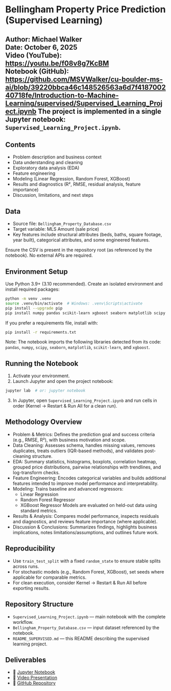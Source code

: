 # Bellingham Property Price Prediction (Supervised Learning)

**Author:** Michael Walker  
**Date:** October 6, 2025  
**Video (YouTube):** https://youtu.be/f08v8g7KcBM  
**Notebook (GitHub):** https://github.com/MSVWalker/cu-boulder-ms-ai/blob/39220bbca46c148526563a6d7f418700240718fe/Introduction-to-Machine-Learning/supervised/Supervised_Learning_Project.ipynb
The project is implemented in a single Jupyter notebook: `Supervised_Learning_Project.ipynb`.
---


## Contents

- Problem description and business context
- Data understanding and cleaning
- Exploratory data analysis (EDA)
- Feature engineering
- Modeling (Linear Regression, Random Forest, XGBoost)
- Results and diagnostics (R², RMSE, residual analysis, feature importance)
- Discussion, limitations, and next steps

## Data

- Source file: `Bellingham_Property_Database.csv`
- Target variable: MLS Amount (sale price)
- Key features include structural attributes (beds, baths, square footage, year built), categorical attributes, and some engineered features.

Ensure the CSV is present in the repository root (as referenced by the notebook). No external APIs are required.

## Environment Setup

Use Python 3.9+ (3.10 recommended). Create an isolated environment and install required packages:

```bash
python -m venv .venv
source .venv/bin/activate  # Windows: .venv\Scripts\activate
pip install --upgrade pip
pip install numpy pandas scikit-learn xgboost seaborn matplotlib scipy jupyter
```

If you prefer a requirements file, install with:

```bash
pip install -r requirements.txt
```

Note: The notebook imports the following libraries detected from its code: `pandas`, `numpy`, `scipy`, `seaborn`, `matplotlib`, `scikit-learn`, and `xgboost`.

## Running the Notebook

1. Activate your environment.
2. Launch Jupyter and open the project notebook:

```bash
jupyter lab  # or: jupyter notebook
```

3. In Jupyter, open `Supervised_Learning_Project.ipynb` and run cells in order (Kernel → Restart & Run All for a clean run).

## Methodology Overview

- Problem & Metrics: Defines the prediction goal and success criteria (e.g., RMSE, R²), with business motivation and scope.
- Data Cleaning: Assesses schema, handles missing values, removes duplicates, treats outliers (IQR-based methods), and validates post-cleaning structure.
- EDA: Summary statistics, histograms, boxplots, correlation heatmap, grouped price distributions, pairwise relationships with trendlines, and log-transform checks.
- Feature Engineering: Encodes categorical variables and builds additional features intended to improve model performance and interpretability.
- Modeling: Trains baseline and advanced regressors:
  - Linear Regression
  - Random Forest Regressor
  - XGBoost Regressor
  Models are evaluated on held-out data using standard metrics.
- Results & Analysis: Compares model performance, inspects residuals and diagnostics, and reviews feature importance (where applicable).
- Discussion & Conclusions: Summarizes findings, highlights business implications, notes limitations/assumptions, and outlines future work.

## Reproducibility

- Use `train_test_split` with a fixed `random_state` to ensure stable splits across runs.
- For stochastic models (e.g., Random Forest, XGBoost), set seeds where applicable for comparable metrics.
- For clean execution, consider Kernel → Restart & Run All before exporting results.

## Repository Structure

- `Supervised_Learning_Project.ipynb` — main notebook with the complete workflow.
- `Bellingham_Property_Database.csv` — input dataset referenced by the notebook.
- `README_SUPERVISED.md` — this README describing the supervised learning project.


## Deliverables

- 📓 [Jupyter Notebook](https://github.com/MSVWalker/cu-boulder-ms-ai/blob/main/Introduction-to-Machine-Learning/supervised/Supervised_Learning_Project.ipynb)
- 🎥 [Video Presentation](https://youtu.be/your_video_link_here)
- 📂 [GitHub Repository](https://github.com/MSVWalker/cu-boulder-ms-ai/tree/main/Introduction-to-Machine-Learning/supervised)
